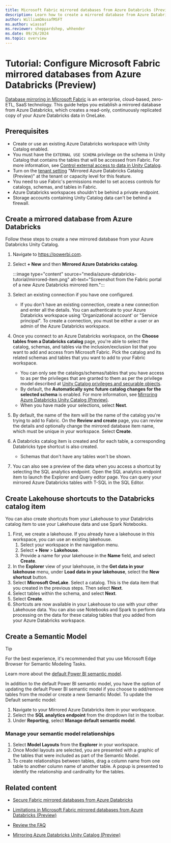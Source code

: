 ```yaml
---
title: Microsoft Fabric mirrored databases from Azure Databricks (Preview) Tutorial
description: Learn how to create a mirrored database from Azure Databricks in Microsoft Fabric.
author: WilliamDAssafMSFT
ms.author: wiassaf
ms.reviewer: sheppardshep, whhender
ms.date: 09/26/2024
ms.topic: overview
---
```


# Tutorial: Configure Microsoft Fabric mirrored databases from Azure Databricks (Preview)

[Database mirroring in Microsoft Fabric](overview.md) is an enterprise, cloud-based, zero-ETL, SaaS technology. This guide helps you establish a mirrored database from Azure Databricks, which creates a read-only, continuously replicated copy of your Azure Databricks data in OneLake.

## Prerequisites

- Create or use an existing Azure Databricks workspace with Unity Catalog enabled.
- You must have the `EXTERNAL USE SCHEMA` privilege on the schema in Unity Catalog that contains the tables that will be accessed from Fabric. For more information, see [Control external access to data in Unity Catalog](/azure/databricks/data-governance/unity-catalog/access-open-api).
- Turn on the [tenant setting](/fabric/admin/tenant-settings-index) "Mirrored Azure Databricks Catalog (Preview)" at the tenant or capacity level for this feature.
- You need to use Fabric's permissions model to set access controls for catalogs, schemas, and tables in Fabric.
- Azure Databricks workspaces shouldn't be behind a private endpoint.
- Storage accounts containing Unity Catalog data can't be behind a firewall.

## Create a mirrored database from Azure Databricks

Follow these steps to create a new mirrored database from your Azure Databricks Unity Catalog.

1. Navigate to https://powerbi.com.
1. Select **+ New** and then **Mirrored Azure Databricks catalog**.

   :::image type="content" source="media/azure-databricks-tutorial/mirrored-item.png" alt-text="Screenshot from the Fabric portal of a new Azure Databricks mirrored item.":::

1. Select an existing connection if you have one configured.
   - If you don't have an existing connection, create a new connection and enter all the details. You can authenticate to your Azure Databricks workspace using 'Organizational account' or "Service principal". To create a connection, you must be either a user or an admin of the Azure Databricks workspace.
1. Once you connect to an Azure Databricks workspace, on the **Choose tables from a Databricks catalog** page, you're able to select the catalog, schemas, and tables via the inclusion/exclusion list that you want to add and access from Microsoft Fabric. Pick the catalog and its related schemas and tables that you want to add to your Fabric workspace.
   - You can only see the catalogs/schemas/tables that you have access to as per the privileges that are granted to them as per the privilege model described at [Unity Catalog privileges and securable objects](/azure/databricks/data-governance/unity-catalog/manage-privileges/privileges).
   - By default, the **Automatically sync future catalog changes for the selected schema** is enabled. For more information, see [Mirroring Azure Databricks Unity Catalog (Preview)](azure-databricks.md#metadata-sync).
   - When you have made your selections, select **Next**.
1. By default, the name of the item will be the name of the catalog you're trying to add to Fabric. On the **Review and create** page, you can review the details and optionally change the mirrored database item name, which must be unique in your workspace. Select **Create**.
1. A Databricks catalog item is created and for each table, a corresponding Databricks type shortcut is also created.
   - Schemas that don't have any tables won't be shown.
1. You can also see a preview of the data when you access a shortcut by selecting the SQL analytics endpoint. Open the SQL analytics endpoint item to launch the Explorer and Query editor page. You can query your mirrored Azure Databricks tables with T-SQL in the SQL Editor.

## Create Lakehouse shortcuts to the Databricks catalog item

You can also create shortcuts from your Lakehouse to your Databricks catalog item to use your Lakehouse data and use Spark Notebooks.

1. First, we create a lakehouse. If you already have a lakehouse in this workspace, you can use an existing lakehouse.
   1. Select your workspace in the navigation menu.
   1. Select **+ New** > **Lakehouse**.
   1. Provide a name for your lakehouse in the **Name** field, and select **Create**.
1. In the **Explorer** view of your lakehouse, in the **Get data in your lakehouse** menu, under **Load data in your lakehouse**, select the **New shortcut** button.
1. Select **Microsoft OneLake**. Select a catalog. This is the data item that you created in the previous steps. Then select **Next**.
1. Select tables within the schema, and select **Next**.
1. Select **Create**.
1. Shortcuts are now available in your Lakehouse to use with your other Lakehouse data. You can also use Notebooks and Spark to perform data processing on the data for these catalog tables that you added from your Azure Databricks workspace.

## Create a Semantic Model

> [!TIP]
> For the best experience, it's recommended that you use Microsoft Edge Browser for Semantic Modeling Tasks.

Learn more about the [default Power BI semantic model](../../data-warehouse/semantic-models.md#understand-whats-in-the-default-power-bi-semantic-model).

In addition to the default Power BI semantic model, you have the option of updating the default Power BI semantic model if you choose to add/remove tables from the model or create a new Semantic Model. To update the Default semantic model:

1. Navigate to your Mirrored Azure Databricks item in your workspace.
1. Select the **SQL analytics endpoint** from the dropdown list in the toolbar.
1. Under **Reporting**, select **Manage default semantic model**.

### Manage your semantic model relationships

1. Select **Model Layouts** from the **Explorer** in your workspace.
1. Once Model layouts are selected, you are presented with a graphic of the tables that were included as part of the Semantic Model.
1. To create relationships between tables, drag a column name from one table to another column name of another table. A popup is presented to identify the relationship and cardinality for the tables.

## Related content

- [Secure Fabric mirrored databases from Azure Databricks](azure-databricks-security.md)
- [Limitations in Microsoft Fabric mirrored databases from Azure Databricks (Preview)](azure-databricks-limitations.md)
- [Review the FAQ](azure-databricks-faq.yml)

- [Mirroring Azure Databricks Unity Catalog (Preview)](azure-databricks.md)
